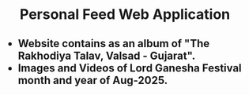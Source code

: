 <h1 align=center>
  
  **Personal Feed Web Application**
</h1>

<h2>
  
  * Website contains as an album of "The Rakhodiya Talav, Valsad - Gujarat".
  * Images and Videos of Lord Ganesha Festival month and year of Aug-2025.
</h2>
